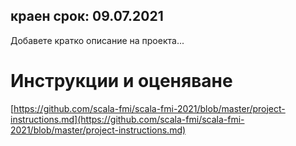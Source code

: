 краен срок: 09.07.2021
---
Добавете кратко описание на проекта...

# Инструкции и оценяване

[https://github.com/scala-fmi/scala-fmi-2021/blob/master/project-instructions.md](https://github.com/scala-fmi/scala-fmi-2021/blob/master/project-instructions.md)
